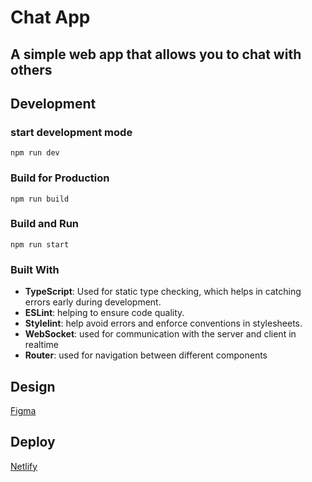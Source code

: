 # Chat App

## A simple web app that allows you to chat with others

## Development

### start development mode

`npm run dev`

### Build for Production

`npm run build`

### Build and Run

`npm run start`

### Built With

- **TypeScript**: Used for static type checking, which helps in catching errors early during development.
- **ESLint**: helping to ensure code quality.
- **Stylelint**: help avoid errors and enforce conventions in stylesheets.
- **WebSocket**: used for communication with the server and client in realtime
- **Router**: used for navigation between different components

## Design

[Figma](<https://www.figma.com/file/BS2k3rVWF8dyl3D0UMO5QH/Chat_external_link-(Copy)?type=design&node-id=46684-2&mode=design>)

## Deploy

[Netlify](https://bejewelled-gumdrop-de6900.netlify.app/)
